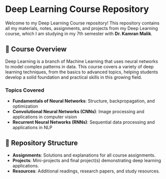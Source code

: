 # Deep Learning Course Repository

Welcome to my Deep Learning Course repository! This repository contains all my materials, notes, assignments, and projects from my Deep Learning course, which I am studying in my 7th semester with **Dr. Kamran Malik**.

## 📘 Course Overview

Deep Learning is a branch of Machine Learning that uses neural networks to model complex patterns in data. This course covers a variety of deep learning techniques, from the basics to advanced topics, helping students develop a solid foundation and practical skills in this growing field.

### Topics Covered
- **Fundamentals of Neural Networks**: Structure, backpropagation, and optimization
- **Convolutional Neural Networks (CNNs)**: Image processing and applications in computer vision
- **Recurrent Neural Networks (RNNs)**: Sequential data processing and applications in NLP

## 📂 Repository Structure

- **Assignments**: Solutions and explanations for all course assignments.
- **Projects**: Mini-projects and final project(s) demonstrating deep learning applications.
- **Resources**: Additional readings, research papers, and study resources.

